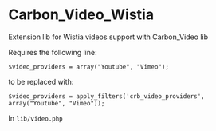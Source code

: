 # Carbon_Video_Wistia
Extension lib for Wistia videos support with Carbon_Video lib

Requires the following line:

```$video_providers = array("Youtube", "Vimeo");```

to be replaced with:

```$video_providers = apply_filters('crb_video_providers', array("Youtube", "Vimeo"));```

In `lib/video.php`